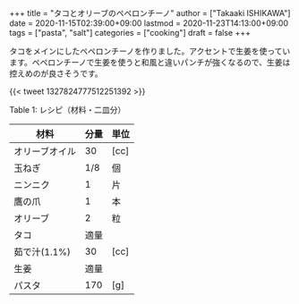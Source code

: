 +++
title = "タコとオリーブのペペロンチーノ"
author = ["Takaaki ISHIKAWA"]
date = 2020-11-15T02:39:00+09:00
lastmod = 2020-11-23T14:13:00+09:00
tags = ["pasta", "salt"]
categories = ["cooking"]
draft = false
+++

タコをメインにしたペペロンチーノを作りました。アクセントで生姜を使っています。ペペロンチーノで生姜を使うと和風と違いパンチが強くなるので、生姜は控えめのが良さそうです。

{{< tweet 1327824777512251392 >}}

<div class="table-caption">
  <span class="table-number">Table 1</span>:
  レシピ（材料・二皿分）
</div>

| 材料      | 分量 | 単位 |
|---------|----|----|
| オリーブオイル | 30  | [cc] |
| 玉ねぎ    | 1/8 | 個   |
| ニンニク  | 1   | 片   |
| 鷹の爪    | 1   | 本   |
| オリーブ  | 2   | 粒   |
| タコ      | 適量 |      |
| 茹で汁(1.1%) | 30  | [cc] |
| 生姜      | 適量 |      |
| パスタ    | 170 | [g]  |

